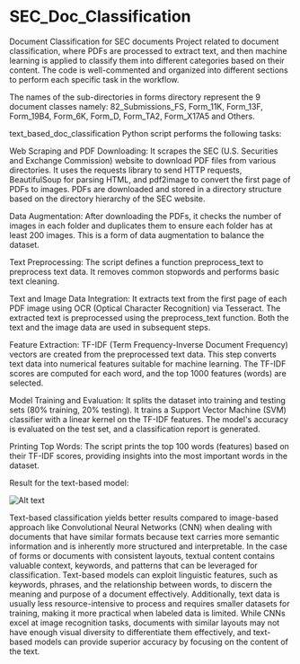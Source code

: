 # SEC_Doc_Classification
Document Classification for SEC documents
Project related to document classification, where PDFs are processed to extract text, and then machine learning is applied to classify them into different categories based on their content. The code is well-commented and organized into different sections to perform each specific task in the workflow.

The names of the sub-directories in forms directory represent the 9 document classes namely: 82_Submissions_FS, Form_11K, Form_13F, Form_19B4, Form_6K, Form_D, Form_TA2, Form_X17A5 and Others.

text_based_doc_classification Python script performs the following tasks:

Web Scraping and PDF Downloading: It scrapes the SEC (U.S. Securities and Exchange Commission) website to download PDF files from various directories. It uses the requests library to send HTTP requests, BeautifulSoup for parsing HTML, and pdf2image to convert the first page of PDFs to images. PDFs are downloaded and stored in a directory structure based on the directory hierarchy of the SEC website.

Data Augmentation: After downloading the PDFs, it checks the number of images in each folder and duplicates them to ensure each folder has at least 200 images. This is a form of data augmentation to balance the dataset.

Text Preprocessing: The script defines a function preprocess_text to preprocess text data. It removes common stopwords and performs basic text cleaning.

Text and Image Data Integration: It extracts text from the first page of each PDF image using OCR (Optical Character Recognition) via Tesseract. The extracted text is preprocessed using the preprocess_text function. Both the text and the image data are used in subsequent steps.

Feature Extraction: TF-IDF (Term Frequency-Inverse Document Frequency) vectors are created from the preprocessed text data. This step converts text data into numerical features suitable for machine learning. The TF-IDF scores are computed for each word, and the top 1000 features (words) are selected.

Model Training and Evaluation: It splits the dataset into training and testing sets (80% training, 20% testing). It trains a Support Vector Machine (SVM) classifier with a linear kernel on the TF-IDF features. The model's accuracy is evaluated on the test set, and a classification report is generated.

Printing Top Words: The script prints the top 100 words (features) based on their TF-IDF scores, providing insights into the most important words in the dataset.

Result for the text-based model:

![Alt text](image-1.png)

Text-based classification yields better results compared to image-based approach like Convolutional Neural Networks (CNN) when dealing with documents that have similar formats because text carries more semantic information and is inherently more structured and interpretable. In the case of forms or documents with consistent layouts, textual content contains valuable context, keywords, and patterns that can be leveraged for classification. Text-based models can exploit linguistic features, such as keywords, phrases, and the relationship between words, to discern the meaning and purpose of a document effectively. Additionally, text data is usually less resource-intensive to process and requires smaller datasets for training, making it more practical when labeled data is limited. While CNNs excel at image recognition tasks, documents with similar layouts may not have enough visual diversity to differentiate them effectively, and text-based models can provide superior accuracy by focusing on the content of the text.
